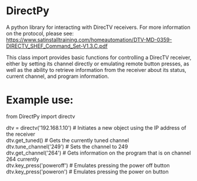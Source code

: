 DirectPy
========

A python library for interacting with DirecTV receivers. For more information on the protocol, please see:
https://www.satinstalltraining.com/homeautomation/DTV-MD-0359-DIRECTV_SHEF_Command_Set-V1.3.C.pdf

This class import provides basic functions for controlling a DirecTV receiver, either by setting its
channel directly or emulating remote button presses, as well as the ability to retrieve information
from the receiver about its status, current channel, and program information.

Example use:
============
from DirectPy import directv

dtv = directv('192.168.1.10')   # Initiates a new object using the IP address of the receiver  
dtv.get_tuned()                 # Gets the currently tuned channel  
dtv.tune_channel('249')         # Sets the channel to 249  
dtv.get_channel('264')          # Gets information on the program that is on channel 264 currently  
dtv.key_press('poweroff')       # Emulates pressing the power off button  
dtv.key_press('poweron')        # Emulates pressing the power on button  

